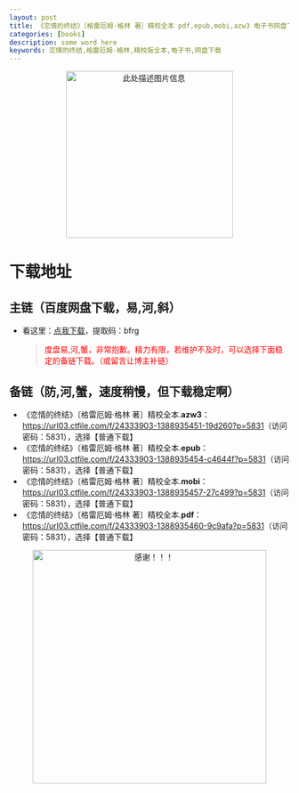 ```yaml
---
layout: post
title: 《恋情的终结》〔格雷厄姆·格林 著〕精校全本 pdf,epub,mobi,azw3 电子书网盘下载
categories: [books]
description: some word here
keywords: 恋情的终结,格雷厄姆·格林,精校版全本,电子书,网盘下载
---
```


<div align="center"><img src="https://qweree.cn/wp-content/uploads/2024/10/lian-qing-de-zhong-jie.jpg" alt="此处描述图片信息" width="300px" height="auto"></div>

# 下载地址

## 主链（百度网盘下载，易,河,斜）

- 看这里：[点我下载](https://pan.baidu.com/s/1iMXUbSbtZQZjDcqDmnWUyw?pwd=bfrg)，提取码：bfrg

  > <p style="color:red" >度盘易,河,蟹，非常抱歉。精力有限，若维护不及时，可以选择下面稳定的备链下载。（或留言让博主补链）</p>

## 备链（防,河,蟹，速度稍慢，但下载稳定啊）

- 《恋情的终结》〔格雷厄姆·格林 著〕精校全本.**azw3**：<https://url03.ctfile.com/f/24333903-1388935451-19d260?p=5831>（访问密码：5831），选择【普通下载】
- 《恋情的终结》〔格雷厄姆·格林 著〕精校全本.**epub**：<https://url03.ctfile.com/f/24333903-1388935454-c4644f?p=5831>（访问密码：5831），选择【普通下载】
- 《恋情的终结》〔格雷厄姆·格林 著〕精校全本.**mobi**：<https://url03.ctfile.com/f/24333903-1388935457-27c499?p=5831>（访问密码：5831），选择【普通下载】
- 《恋情的终结》〔格雷厄姆·格林 著〕精校全本.**pdf**：<https://url03.ctfile.com/f/24333903-1388935460-9c9afa?p=5831>（访问密码：5831），选择【普通下载】

<div align="center"><img src="https://pic.imgdb.cn/item/6707df6bd29ded1a8ce37031.gif" alt="感谢！！！" width="420px" height="auto"/></div>
